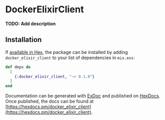 # DockerElixirClient

**TODO: Add description**

## Installation

If [available in Hex](https://hex.pm/docs/publish), the package can be installed
by adding `docker_elixir_client` to your list of dependencies in `mix.exs`:

```elixir
def deps do
  [
    {:docker_elixir_client, "~> 0.1.0"}
  ]
end
```

Documentation can be generated with [ExDoc](https://github.com/elixir-lang/ex_doc)
and published on [HexDocs](https://hexdocs.pm). Once published, the docs can
be found at [https://hexdocs.pm/docker_elixir_client](https://hexdocs.pm/docker_elixir_client).

